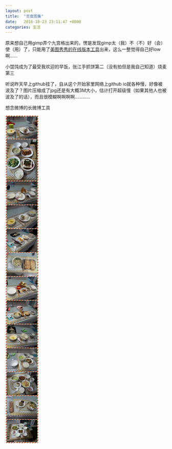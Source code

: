 ```yaml
---
layout: post
title:  "觅食图集"
date:   2016-10-23 23:11:47 +0800
categories: 生活
---
```

原来想自己用gimp弄个九宫格出来的，愣是发现gimp太（我）不（不）好（会）使（用）了，只能用了[美图秀秀的在线版本工具](http://xiuxiu.web.meitu.com/)出来，这么一整觉得自己好low啊……

小馄饨成为了最受我欢迎的早饭，张江手抓饼第二（没有拍但是我自己知道）烧麦第三

听说昨天早上github挂了，自从这个开始家里网络上github io就各种慢，好像被波及了？图片压缩成了jpg还是有大概3M大小，估计打开超级慢（如果其他人也被波及了的话），而且很模糊啊啊啊啊…………

想念微博的长微博工具

<!--more-->

![早饭和少量晚饭](/img/breakfirsts.jpg)

